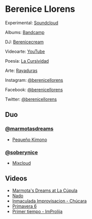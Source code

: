 # Berenice Llorens

Experimental: [Soundcloud](https://soundcloud.com/berenicellorens)

Albums: [Bandcamp](https://berenicellorens.bandcamp.com)

DJ: [Berenicecream](https://www.mixcloud.com/Berenicecream)

Videoarte: [YouTube](https://www.youtube.com/channel/UCop84-W9fYAEaZfICstuvMA)

Poesía: [La Cursividad](http://berenicellorens.blogspot.com)

Arte: [Rayaduras](https://www.instagram.com/rayaduras)

Instagram: [@berenicellorens](https://www.instagram.com/berenicellorens)

Facebook: [@berenicellorens](https://www.facebook.com/berenicellorens)

Twitter: [@berenicellorens](https://twitter.com/berenicellorens)

## Duo

### [@marmotasdreams](https://www.instagram.com/marmotasdreams)

- [Pequeño Kimono](https://berenicellorens.bandcamp.com/album/peque-o-kimono)


### [@soberynice](https://www.instagram.com/soberynice)

- [Mixcloud](https://www.mixcloud.com/SoBeryNice)

## Videos

- [Marmota's Dreams at La Cúpula](https://www.facebook.com/lacupulagaleria/videos/425314798350258/)
- [Nado](https://www.youtube.com/watch?v=qkasKoS-5qQ)
- [Inmaculada Improvisacion - Chúcara](https://www.youtube.com/watch?v=er3VMQ7OnqM)
- [Primavera 6](https://www.youtube.com/watch?v=kBjCFCMl2kc)
- [Primer tiempo - ImProlija](https://www.youtube.com/watch?v=OG7MosWl3fo)

